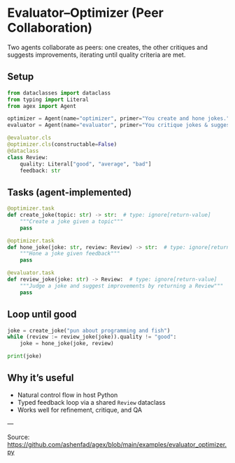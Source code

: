 # Evaluator–Optimizer (Peer Collaboration)

Two agents collaborate as peers: one creates, the other critiques and suggests improvements, iterating until quality criteria are met.

## Setup

```python
from dataclasses import dataclass
from typing import Literal
from agex import Agent

optimizer = Agent(name="optimizer", primer="You create and hone jokes.")
evaluator = Agent(name="evaluator", primer="You critique jokes & suggest improvements.")

@evaluator.cls
@optimizer.cls(constructable=False)
@dataclass
class Review:
    quality: Literal["good", "average", "bad"]
    feedback: str
```

## Tasks (agent-implemented)

```python
@optimizer.task
def create_joke(topic: str) -> str:  # type: ignore[return-value]
    """Create a joke given a topic"""
    pass

@optimizer.task
def hone_joke(joke: str, review: Review) -> str:  # type: ignore[return-value]
    """Hone a joke given feedback"""
    pass

@evaluator.task
def review_joke(joke: str) -> Review:  # type: ignore[return-value]
    """Judge a joke and suggest improvements by returning a Review"""
    pass
```

## Loop until good

```python
joke = create_joke("pun about programming and fish")
while (review := review_joke(joke)).quality != "good":
    joke = hone_joke(joke, review)

print(joke)
```

## Why it’s useful
- Natural control flow in host Python
- Typed feedback loop via a shared `Review` dataclass
- Works well for refinement, critique, and QA

—

Source: https://github.com/ashenfad/agex/blob/main/examples/evaluator_optimizer.py
